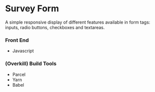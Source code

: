 # Survey Form

A simple responsive display of different features available in form tags: inputs, radio buttons, checkboxes and textareas.

### Front End

* Javascript

### (Overkill) Build Tools

* Parcel
* Yarn
* Babel